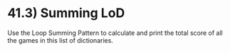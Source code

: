 # 41.3) Summing LoD

Use the Loop Summing Pattern to calculate and print the total score of all the
games in this list of dictionaries.
